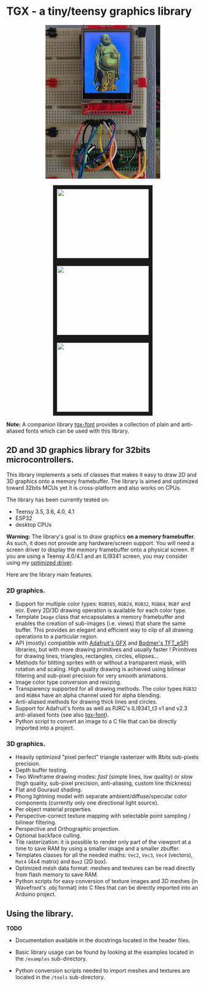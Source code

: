 # TGX - a tiny/teensy graphics library

<p align="center">
<img src="./tgx.jpg" height="400" />
</p>

<p align="center">
<a href="http://www.youtube.com/watch?feature=player_embedded&v=XxL15cQIPi8
" target="_blank"><img src="http://img.youtube.com/vi/XxL15cQIPi8/0.jpg" 
 width="240" height="180" border="10" /></a>
<a href="http://www.youtube.com/watch?feature=player_embedded&v=arJbbU28FEU
" target="_blank"><img src="http://img.youtube.com/vi/arJbbU28FEU/0.jpg" 
 width="240" height="180" border="10" /></a>  
<a href="http://www.youtube.com/watch?feature=player_embedded&v=96D0j9J2ILs
" target="_blank"><img src="http://img.youtube.com/vi/96D0j9J2ILs/0.jpg" 
 width="240" height="180" border="10" /></a>
</p>

**Note:** A companion library <a href="https://github.com/vindar/tgx-font">tgx-font</a> provides a collection of plain and anti-aliased fonts which can be used with this library.

## 2D and 3D graphics library for 32bits microcontrollers. 

This library implements a sets of classes that makes it easy to draw 2D and 3D graphics onto a memory framebuffer. The library is aimed and optimized toward 32bits MCUs yet it is cross-platform and also works on CPUs. 

The library has been currently tested on:
- Teensy 3.5, 3.6, 4.0, 4.1
- ESP32
- desktop CPUs

**Warning:** The library's goal is to draw graphics **on  a memory framebuffer**. As such, it does not provide  any hardware/screen support. You will need a screen driver to display the memory framebuffer onto a physical screen. If you are using a Teensy 4.0/4.1 and an ILI9341 screen, you may consider using my [optimized driver](https://github.com/vindar/ILI9341_T4).

Here are the library main features.

### 2D graphics.

- Support for multiple color types: `RGB565`, `RGB24`, `RGB32`, `RGB64`, `RGBf` and `HSV`. Every 2D/3D drawing operation is available for each color type. 
- Template `Image` class that encapsulates a memory framebuffer and enables the creation of sub-images (i.e. views) that share the same buffer. This provides an elegant and efficient way to clip of all drawing operations to a particular region. 
- API (mostly) compatible with [Adafruit's GFX](https://github.com/adafruit/Adafruit-GFX-Library) and [Bodmer's TFT_eSPI](https://github.com/Bodmer/TFT_eSPI) libraries, but with more drawing primitives and usually faster ! Primitives for drawing lines, triangles, rectangles, circles, ellipses...
- Methods for blitting sprites with or without a transparent mask, with rotation and scaling. High quality drawing is achieved using bilinear filtering and sub-pixel precision for very smooth animations.  
- Image color type conversion and resizing.
- Transparency supported for all drawing methods. The color types `RGB32` and `RGB64` have an alpha channel used for alpha blending. 
- Anti-aliased methods for drawing thick lines and circles. 
- Support for Adafruit's fonts as well as PJRC's ILI9341_t3 v1 and v2.3 anti-aliased fonts (see also <a href="https://github.com/vindar/tgx-font">tgx-font</a>).
- Python script to convert an image to a C file that can be directly imported into a project.

### 3D graphics.

- Heavily optimized "pixel perfect" triangle rasterizer with 8bits sub-pixels precision. 
- Depth buffer testing. 
- Two Wireframe drawing modes: *fast* (simple lines, low quality) or *slow* (high quality, sub-pixel precision, anti-aliasing, custom line thickness)
- Flat and Gouraud shading.
- Phong lightning model with separate ambient/diffuse/specular color components (currently only one directional light source). 
- Per object material properties. 
- Perspective-correct texture mapping with selectable point sampling / bilinear filtering.
- Perspective and Orthographic projection. 
- Optional backface culling.
- Tile rasterization: it is possible to render only part of the viewport at a time to save RAM by using a smaller image and a smaller zbuffer. 
- Templates classes for all the needed maths: `Vec2`, `Vec3`, `Vec4` (vectors), `Mat4` (4x4 matrix) and `Box2` (2D box). 
- Optimized mesh data format: meshes and textures can be read directly from flash memory to save RAM.
- Python scripts for easy conversion of texture images and 3D meshes (in Wavefront's .obj format) into C files that can be directly imported into an Arduino project. 

## Using the library. 

**TODO**

- Documentation available in the docstrings located in the header files. 

- Basic library usage can be found by looking at the examples located in the `/examples` sub-directory.

- Python conversion scripts needed to import meshes and textures are  located in the `/tools` sub-directory.






